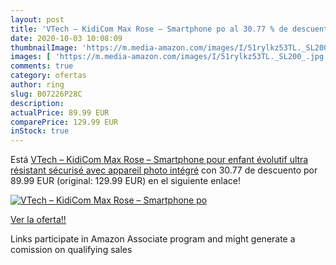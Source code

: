 ```yaml
---
layout: post
title: 'VTech – KidiCom Max Rose – Smartphone po al 30.77 % de descuento'
date: 2020-10-03 10:08:09
thumbnailImage: 'https://m.media-amazon.com/images/I/51rylkz53TL._SL200_.jpg'
images: [ 'https://m.media-amazon.com/images/I/51rylkz53TL._SL200_.jpg' ]
comments: true
category: ofertas
author: ring
slug: B07226P28C
description:
actualPrice: 89.99 EUR
comparePrice: 129.99 EUR
inStock: true
---
```


Está [VTech – KidiCom Max Rose – Smartphone pour enfant évolutif  ultra résistant  sécurisé  avec appareil photo intégré](https://www.amazon.fr/dp/B07226P28C/?tag=tolees0d-21) con 30.77 de descuento por 89.99 EUR (original: 129.99 EUR) en el siguiente enlace!

[![VTech – KidiCom Max Rose – Smartphone po](https://m.media-amazon.com/images/I/51rylkz53TL._SL200_.jpg)](https://www.amazon.fr/dp/B07226P28C/?tag=tolees0d-21)

[Ver la oferta!!](https://www.amazon.fr/dp/B07226P28C/?tag=tolees0d-21)

Links participate in Amazon Associate program and might generate a comission on qualifying sales


